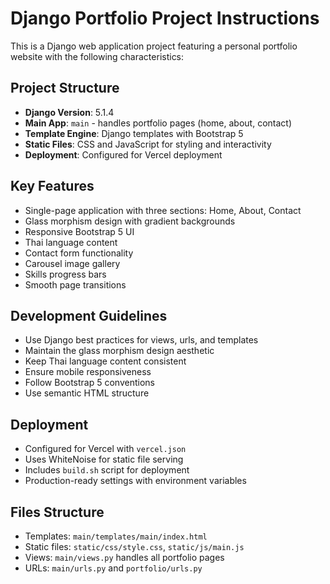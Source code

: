 <!-- Use this file to provide workspace-specific custom instructions to Copilot. For more details, visit https://code.visualstudio.com/docs/copilot/copilot-customization#_use-a-githubcopilotinstructionsmd-file -->

# Django Portfolio Project Instructions

This is a Django web application project featuring a personal portfolio website with the following characteristics:

## Project Structure
- **Django Version**: 5.1.4
- **Main App**: `main` - handles portfolio pages (home, about, contact)
- **Template Engine**: Django templates with Bootstrap 5
- **Static Files**: CSS and JavaScript for styling and interactivity
- **Deployment**: Configured for Vercel deployment

## Key Features
- Single-page application with three sections: Home, About, Contact
- Glass morphism design with gradient backgrounds
- Responsive Bootstrap 5 UI
- Thai language content
- Contact form functionality
- Carousel image gallery
- Skills progress bars
- Smooth page transitions

## Development Guidelines
- Use Django best practices for views, urls, and templates
- Maintain the glass morphism design aesthetic
- Keep Thai language content consistent
- Ensure mobile responsiveness
- Follow Bootstrap 5 conventions
- Use semantic HTML structure

## Deployment
- Configured for Vercel with `vercel.json`
- Uses WhiteNoise for static file serving
- Includes `build.sh` script for deployment
- Production-ready settings with environment variables

## Files Structure
- Templates: `main/templates/main/index.html`
- Static files: `static/css/style.css`, `static/js/main.js`
- Views: `main/views.py` handles all portfolio pages
- URLs: `main/urls.py` and `portfolio/urls.py`
